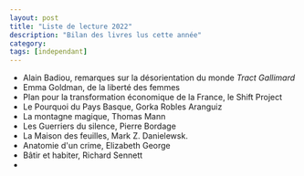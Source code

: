 ```yaml
---
layout: post
title: "Liste de lecture 2022"
description: "Bilan des livres lus cette année"
category: 
tags: [independant]
---
```


* Alain Badiou, remarques sur la désorientation du monde *Tract Gallimard*
* Emma Goldman, de la liberté des femmes
* Plan pour la transformation économique de la France, le Shift Project
* Le Pourquoi du Pays Basque, Gorka Robles Aranguiz
* La montagne magique, Thomas Mann
* Les Guerriers du silence, Pierre Bordage     
* La Maison des feuilles, Mark Z. Danielewsk.   
* Anatomie d'un crime, Elizabeth George    
* Bâtir et habiter, Richard Sennett
* 




